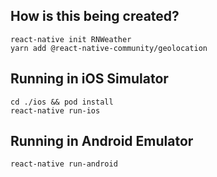 ## How is this being created?

    react-native init RNWeather
    yarn add @react-native-community/geolocation

## Running in iOS Simulator

    cd ./ios && pod install
    react-native run-ios

## Running in Android Emulator

    react-native run-android
